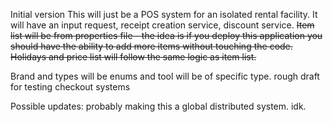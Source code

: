 Initial version
This will just be a POS system for an isolated rental facility.
It will have an input request, receipt creation service, discount
service.
~~Item list will be from properties file - the idea is if you 
deploy this application you should have the ability to add more 
items without touching the code.~~
~~Holidays and price list will follow the same logic as item list.~~

Brand and types will be enums and tool will be of specific type.
rough draft for testing checkout systems 


Possible updates:
probably making this a global distributed system. idk.